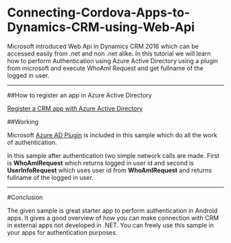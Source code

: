 # Connecting-Cordova-Apps-to-Dynamics-CRM-using-Web-Api

Microsoft introduced Web Api in Dynamics CRM 2016 which can be accessed easily from .net and non .net alike.
In this tutorial we will learn how to perform Authentication using Azure Active Directory using a plugin from microsoft and execute 
WhoAmI Request and get fullname of the logged in user.

-------------------------------

##How to register an app in Azure Active Directory

[Register a CRM app with Azure Active Directory](https://msdn.microsoft.com/en-us/library/mt622431.aspx)

##Working

Microsoft [Azure AD Plugin](https://github.com/AzureAD/azure-activedirectory-library-for-cordova) is included in this sample which do all the work of authentication.

In this sample after authentication two simple network calls are made. First is **WhoAmIRequest** which returns logged in user id and second is **UserInfoRequest** which uses user id from **WhoAmIRequest** and returns fullname of the logged in user.

--------------------

#Conclusion

The given sample is great starter app to perform authentication in Android apps. It gives a good overview of how you can make connection with CRM in external apps not developed in .NET. You can freely use this sample in your apps for authentication purposes.

